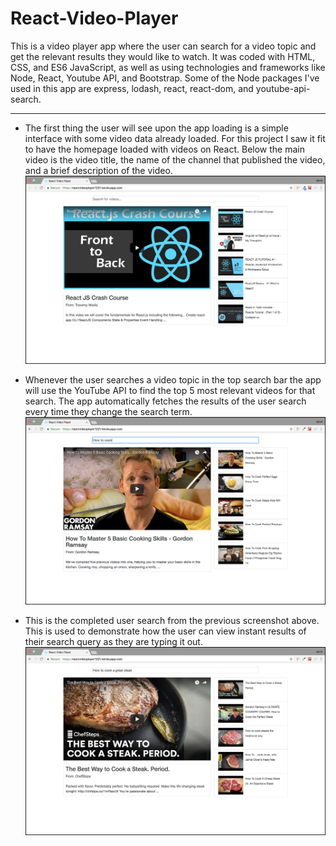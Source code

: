 # React-Video-Player
This is a video player app where the user can search for a video topic and get the relevant results they would like to watch. It was coded with HTML, CSS, and ES6 JavaScript, as well as using technologies and frameworks like Node, React, Youtube API, and Bootstrap. Some of the Node packages I've used in this app are express, lodash, react, react-dom, and youtube-api-search. 

---

- The first thing the user will see upon the app loading is a simple interface with some video data already loaded. For this project I saw it fit to have the homepage loaded with videos on React. Below the main video is the video title, the name of the channel that published the video, and a brief description of the video.
![HOME SCREEN](/read_me/1-home.png)

- Whenever the user searches a video topic in the top search bar the app will use the YouTube API to find the top 5 most relevant videos for that search. The app automatically fetches the results of the user search every time they change the search term.
![SEARCH ONE](/read_me/2-search-one.png)

- This is the completed user search from the previous screenshot above. This is used to demonstrate how the user can view instant results of their search query as they are typing it out.
![SEARCH TWO](/read_me/3-search-two.png)
